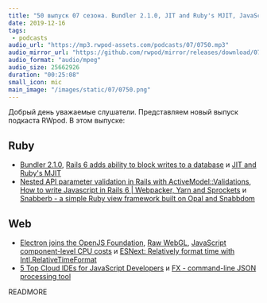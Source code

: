 ```yaml
---
title: "50 выпуск 07 сезона. Bundler 2.1.0, JIT and Ruby's MJIT, JavaScript component-level CPU costs, Snabberb, FX и прочее"
date: 2019-12-16
tags:
 - podcasts
audio_url: "https://mp3.rwpod-assets.com/podcasts/07/0750.mp3"
audio_mirror_url: "https://github.com/rwpod/mirror/releases/download/07.50/0750.mp3"
audio_format: "audio/mpeg"
audio_size: 25662926
duration: "00:25:08"
small_icon: mic
main_image: "/images/static/07/0750.png"
---
```


Добрый день уважаемые слушатели. Представляем новый выпуск подкаста RWpod. В этом выпуске:

## Ruby

 - [Bundler 2.1.0](https://github.com/bundler/bundler/releases/v2.1.0), [Rails 6 adds ability to block writes to a database](https://blog.saeloun.com/2019/12/10/rails-block-writes-to-database-connection-while-prevent-writes) и [JIT and Ruby's MJIT](http://engineering.appfolio.com/appfolio-engineering/2019/7/18/jit-and-rubys-mjit)
 - [Nested API parameter validation in Rails with ActiveModel::Validations](https://blog.kalina.tech/2019/12/nested-api-parameter-validation-in-rails.html), [How to write Javascript in Rails 6 &#124; Webpacker, Yarn and Sprockets](https://blog.capsens.eu/how-to-write-javascript-in-rails-6-webpacker-yarn-and-sprockets-cdf990387463) и [Snabberb - a simple Ruby view framework built on Opal and Snabbdom](https://github.com/tobymao/snabberb)

## Web

 - [Electron joins the OpenJS Foundation](https://openjsf.org/blog/2019/12/11/electron-joins-the-openjs-foundation/), [Raw WebGL](https://alain.xyz/blog/raw-webgl), [JavaScript component-level CPU costs](https://calendar.perfplanet.com/2019/javascript-component-level-cpu-costs/) и [ESNext: Relatively format time with Intl.RelativeTimeFormat](https://www.bram.us/2019/12/09/esnext-relatively-format-time-with-intl-relativetimeformat/)
 - [5 Top Cloud IDEs for JavaScript Developers](https://blog.bitsrc.io/5-top-cloud-ides-for-javascript-developers-62ee672c6e88) и [FX - command-line JSON processing tool](https://github.com/antonmedv/fx)

READMORE
